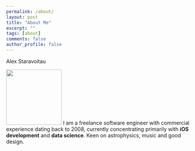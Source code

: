 ```yaml
---
permalink: /about/
layout: post
title: "About Me"
excerpt: ""
tags: [about]
comments: false
author_profile: false
---
```


Alex Staravoitau

<img src="{{ site.url }}{{ site.baseurl }}/images/filename.jpg" alt="" class="image-left" style="width: 150px;"> I am a freelance software engineer with commercial experience dating back to 2008, currently concentrating primarily with **iOS development** and **data science**. Keen on astrophysics, music and good design.
